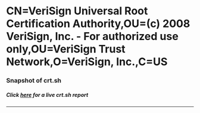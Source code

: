 # CN=VeriSign Universal Root Certification Authority,OU=(c) 2008 VeriSign\, Inc. - For authorized use only,OU=VeriSign Trust Network,O=VeriSign\, Inc.,C=US
### Snapshot of crt.sh
##### Click [here](https://crt.sh/?q=Serial_7CC4D16C60A9DBCD299F213FBB9DF36C) for a live crt.sh report

---
